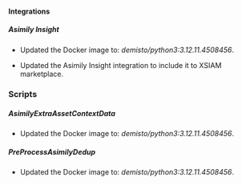 
#### Integrations

##### Asimily Insight
- Updated the Docker image to: *demisto/python3:3.12.11.4508456*.


- Updated the Asimily Insight integration to include it to XSIAM marketplace.

### Scripts

##### AsimilyExtraAssetContextData

- Updated the Docker image to: *demisto/python3:3.12.11.4508456*.


##### PreProcessAsimilyDedup

- Updated the Docker image to: *demisto/python3:3.12.11.4508456*.
